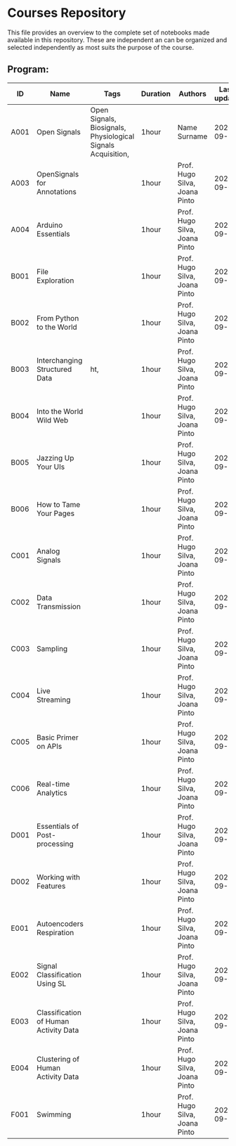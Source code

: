 # Courses Repository 
 This file provides an overview to the complete set of notebooks made available in this repository. These are independent an can be organized and selected independently as most suits the purpose of the course. 

 ## Program:  
ID | Name | Tags | Duration | Authors | Last update 
--- | --- | --- | --- | --- | --- 
A001 |  Open Signals | Open Signals, Biosignals, Physiological Signals Acquisition,|1hour| Name Surname|2020-09-23|
A003 |  OpenSignals for Annotations | |1hour|Prof. Hugo Silva, Joana Pinto|2020-09-07|
A004 |  Arduino Essentials | |1hour|Prof. Hugo Silva, Joana Pinto|2020-09-18|
B001 |  File Exploration | |1hour|Prof. Hugo Silva, Joana Pinto|2020-09-18|
B002 |  From Python to the World | |1hour|Prof. Hugo Silva, Joana Pinto|2020-09-18|
B003 |  Interchanging Structured Data | ht,|1hour|Prof. Hugo Silva, Joana Pinto|2020-09-18|
B004 |  Into the World Wild Web | |1hour|Prof. Hugo Silva, Joana Pinto|2020-09-18|
B005 |  Jazzing Up Your UIs  | |1hour|Prof. Hugo Silva, Joana Pinto|2020-09-18|
B006 |  How to Tame Your Pages | |1hour|Prof. Hugo Silva, Joana Pinto|2020-09-18|
C001 |  Analog Signals | |1hour|Prof. Hugo Silva, Joana Pinto|2020-09-18|
C002 |  Data Transmission | |1hour|Prof. Hugo Silva, Joana Pinto|2020-09-18|
C003 |  Sampling | |1hour|Prof. Hugo Silva, Joana Pinto|2020-09-18|
C004 |  Live Streaming | |1hour|Prof. Hugo Silva, Joana Pinto|2020-09-18|
C005 |  Basic Primer on APIs | |1hour|Prof. Hugo Silva, Joana Pinto|2020-09-18|
C006 |   Real-time Analytics | |1hour|Prof. Hugo Silva, Joana Pinto|2020-09-18|
D001 |  Essentials of Post-processing | |1hour|Prof. Hugo Silva, Joana Pinto|2020-09-18|
D002 |  Working with Features | |1hour|Prof. Hugo Silva, Joana Pinto|2020-09-18|
E001 |  Autoencoders Respiration | |1hour|Prof. Hugo Silva, Joana Pinto|2020-09-18|
E002 |  Signal Classification Using SL | |1hour|Prof. Hugo Silva, Joana Pinto|2020-09-07|
E003 |  Classification of Human Activity Data | |1hour|Prof. Hugo Silva, Joana Pinto|2020-09-18|
E004 |  Clustering of Human Activity Data | |1hour|Prof. Hugo Silva, Joana Pinto|2020-09-18|
F001 |  Swimming | |1hour|Prof. Hugo Silva, Joana Pinto|2020-09-18|
